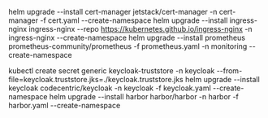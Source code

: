 helm upgrade --install cert-manager jetstack/cert-manager -n cert-manager -f cert.yaml --create-namespace
helm upgrade --install ingress-nginx ingress-nginx --repo https://kubernetes.github.io/ingress-nginx -n ingress-nginx --create-namespace
helm upgrade --install prometheus prometheus-community/prometheus -f prometheus.yaml -n monitoring --create-namespace

kubectl create secret generic keycloak-truststore -n keycloak --from-file=keycloak.truststore.jks=./keycloak.truststore.jks
helm upgrade --install keycloak codecentric/keycloak -n keycloak -f keycloak.yaml --create-namespace
helm upgrade --install harbor harbor/harbor -n harbor -f harbor.yaml --create-namespace

